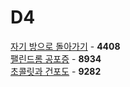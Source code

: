 # D4
[자기 방으로 돌아가기](https://github.com/wayandway/algorithms-cpp/blob/master/SWEA/D4/4408.cpp) - **4408** <br>
[팰린드롬 공포증](https://github.com/wayandway/algorithms-cpp/blob/master/SWEA/D4/8934.cpp) - **8934** <br>
[초콜릿과 건포도](https://github.com/wayandway/algorithms-cpp/blob/master/SWEA/D4/9282.cpp) - **9282** <br>